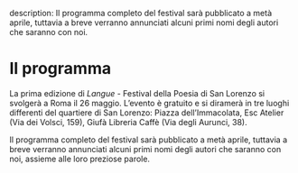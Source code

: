 description: Il programma completo del festival sarà pubblicato a metà aprile, tuttavia a breve verranno annunciati alcuni primi nomi degli autori che saranno con noi.

<h1 class="main-title">Il programma</h1>

La prima edizione di *Langue* - Festival della Poesia di San Lorenzo si svolgerà a Roma il 26 maggio. L’evento è gratuito e si diramerà in tre luoghi differenti del quartiere di San Lorenzo: Piazza dell’Immacolata, Esc Atelier (Via dei Volsci, 159), Giufà Libreria Caffè (Via degli Aurunci, 38).

Il programma completo del festival sarà pubblicato a metà aprile, tuttavia a breve verranno annunciati alcuni primi nomi degli autori che saranno con noi, assieme alle loro preziose parole.
